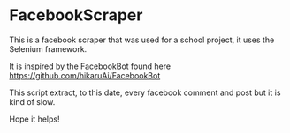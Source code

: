 # FacebookScraper

This is a facebook scraper that was used for a school project, it uses the Selenium framework.

It is inspired by the FacebookBot found here https://github.com/hikaruAi/FacebookBot

This script extract, to this date, every facebook comment and post but it is kind of slow.

Hope it helps!  
